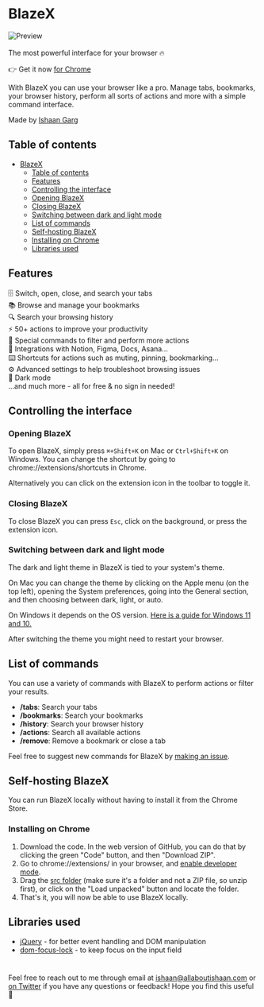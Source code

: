 # BlazeX

![Preview](preview.gif)
<br>
<br>
The most powerful interface for your browser 🔥

👉 Get it now [for Chrome](https://chrome.google.com/webstore)

With BlazeX you can use your browser like a pro. Manage tabs, bookmarks, your browser history, perform all sorts of actions and more with a simple command interface.

Made by [Ishaan Garg](https://twitter.com/allaboutishaan)

[comment]: <> (Product Hunt)

## Table of contents
- [BlazeX](#BlazeX)
  - [Table of contents](#table-of-contents)
  - [Features](#features)
  - [Controlling the interface](#controlling-the-interface)
  - [Opening BlazeX](#opening-blazex)
  - [Closing BlazeX](#closing-blazex)
  - [Switching between dark and light mode](#switching-between-dark-and-light-mode)
  - [List of commands](#list-of-commands)
  - [Self-hosting BlazeX](#self-hosting-blazex)
  - [Installing on Chrome](#installing-on-chrome)
  - [Libraries used](#libraries-used)



## Features

🗄 Switch, open, close, and search your tabs<br> 📚 Browse and manage your bookmarks<br> 🔍 Search your browsing history<br> ⚡️ 50+ actions to improve your productivity<br> 🔮 Special commands to filter and perform more actions<br> 🧩 Integrations with Notion, Figma, Docs, Asana...<br> ⌨️ Shortcuts for actions such as muting, pinning, bookmarking...<br> ⚙️ Advanced settings to help troubleshoot browsing issues<br> 🌙 Dark mode<br> ...and much more - all for free & no sign in needed!

## Controlling the interface

### Opening BlazeX

To open BlazeX, simply press `⌘+Shift+K` on Mac or `Ctrl+Shift+K` on Windows. You can change the shortcut by going to chrome://extensions/shortcuts in Chrome.

Alternatively you can click on the extension icon in the toolbar to toggle it.

### Closing BlazeX

To close BlazeX you can press `Esc`, click on the background, or press the extension icon.

### Switching between dark and light mode

The dark and light theme in BlazeX is tied to your system's theme.

On Mac you can change the theme by clicking on the Apple menu (on the top left), opening the System preferences, going into the General section, and then choosing between dark, light, or auto.

On Windows it depends on the OS version. [Here is a guide for Windows 11 and 10.](https://support.microsoft.com/en-us/windows/change-desktop-background-and-colors-176702ca-8e24-393b-15f2-b15b38f69de6#ID0EBF=Windows_11)

After switching the theme you might need to restart your browser.

## List of commands

You can use a variety of commands with BlazeX to perform actions or filter your results.

- **/tabs**: Search your tabs
- **/bookmarks**: Search your bookmarks
- **/history**: Search your browser history
- **/actions**: Search all available actions
- **/remove**: Remove a bookmark or close a tab

Feel free to suggest new commands for BlazeX by [making an issue](https://github.com/allaboutishaan/blazex/issues/new).

## Self-hosting BlazeX
You can run BlazeX locally without having to install it from the Chrome Store.

### Installing on Chrome

1. Download the code. In the web version of GitHub, you can do that by clicking the green "Code" button, and then "Download ZIP".
2. Go to chrome://extensions/ in your browser, and [enable developer mode](https://developer.chrome.com/docs/extensions/mv2/faq/#:~:text=You%20can%20start%20by%20turning,a%20packaged%20extension%2C%20and%20more.).
3. Drag the [src folder](https://github.com/allaboutishaan/blazex/tree/master/src) (make sure it's a folder and not a ZIP file, so unzip first), or click on the "Load unpacked" button and locate the folder.
4. That's it, you will now be able to use BlazeX locally.

## Libraries used

- [jQuery](https://jquery.com/) - for better event handling and DOM manipulation
- [dom-focus-lock](https://github.com/theKashey/dom-focus-lock) - to keep focus on the input field

#

Feel free to reach out to me through email at ishaan@allaboutishaan.com or [on Twitter](https://twitter.com/allaboutishaan) if you have any questions or feedback! Hope you find this useful 💙
